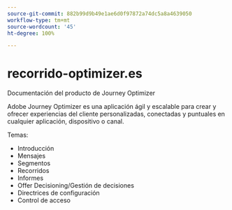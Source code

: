 ```yaml
---
source-git-commit: 882b99d9b49e1ae6d0f97872a74dc5a8a4639050
workflow-type: tm+mt
source-wordcount: '45'
ht-degree: 100%

---
```

# recorrido-optimizer.es

Documentación del producto de Journey Optimizer

Adobe Journey Optimizer es una aplicación ágil y escalable para crear y ofrecer experiencias del cliente personalizadas, conectadas y puntuales
en cualquier aplicación, dispositivo o canal.

Temas:

* Introducción
* Mensajes
* Segmentos
* Recorridos
* Informes
* Offer Decisioning/Gestión de decisiones
* Directrices de configuración
* Control de acceso
